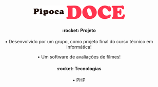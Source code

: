 <h1 align="center">
 <img src='./admin/assets/img/logo.png' widht: 50px />
</h1>

<h4 align="center">:rocket: Projeto</h4>
<p align="center">• Desenvolvido por um grupo, como projeto final do curso técnico em informática!<p>
<p align="center">• Um software de avaliações de filmes!<p>

<h4 align="center">:rocket: Tecnologias</h4>
<p align="center">
    <p align="center">• PHP<p>
<p>
